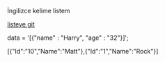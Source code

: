 İngilizce kelime listem

[listeye git](https://mesleki2017.github.io/ingilizce_kelimeler/)


	
data = '[{"name" : "Harry", "age" : "32"}]';

[{"Id":"10","Name":"Matt"},{"Id":"1","Name":"Rock"}]